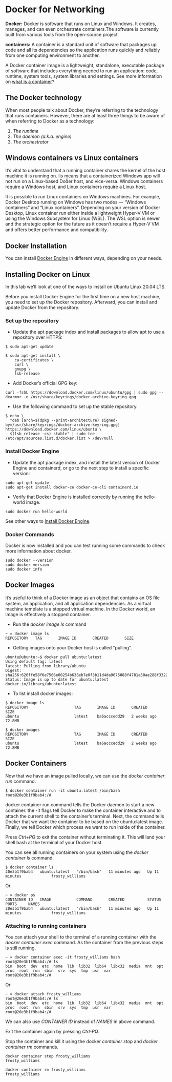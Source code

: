 # Docker for Networking

**Docker:** Docker is software that runs on Linux and Windows. It creates, manages, and can even orchestrate containers.The software is currently built from various tools from the open-source project

**containers:** A container is a standard unit of software that packages up code and all its dependencies so the application runs quickly and reliably from one computing environment to another.

A Docker container image is a lightweight, standalone, executable package of software that includes everything needed to run an application: code, runtime, system tools, system libraries and settings. See more information on [what is a container](https://www.docker.com/resources/what-container)?

## The Docker technology

When most people talk about Docker, they’re referring to the technology that runs containers. However, there are at least three things to be aware of when referring to Docker as a technology:

1. _The runtime_
2. _The daemon (a.k.a. engine)_
3. _The orchestrator_

## Windows containers vs Linux containers

It’s vital to understand that a running container shares the kernel of the host machine it is running on. Iis means that a containerized Windows app will not run on a Linux-based Doer host, and vice-versa. Windows containers require a Windows host, and Linux containers require a Linux host.

It is possible to run Linux containers on Windows machines. For example, Docker Desktop running on Windows has two modes — “Windows containers” and “Linux containers”. Depending on your version of Docker Desktop, Linux container run either inside a lightweight Hyper-V VM or using the Windows Subsystem for Linux (WSL). The WSL option is newer and the strategic option for the future as it doesn’t require a Hyper-V VM and oﬀers better performance and compatibility.

## Docker Installation

You can install [Docker Engine](https://docs.docker.com/engine/install/) in different ways, depending on your needs.

## Installing Docker on Linux

In this lab we’ll look at one of the ways to install on Ubuntu Linux 20.04 LTS.

Before you install Docker Engine for the first time on a new host machine, you need to set up the Docker repository. Afterward, you can install and update Docker from the repository.

### Set up the repository

* Update the apt package index and install packages to allow apt to use a repository over HTTPS:

```console
$ sudo apt-get update

$ sudo apt-get install \
    ca-certificates \
    curl \
    gnupg \
    lsb-release
```

* Add Docker’s official GPG key:

```console
curl -fsSL https://download.docker.com/linux/ubuntu/gpg | sudo gpg --dearmor -o /usr/share/keyrings/docker-archive-keyring.gpg
```

* Use the following command to set up the stable repository.

```console
$ echo \
  "deb [arch=$(dpkg --print-architecture) signed-by=/usr/share/keyrings/docker-archive-keyring.gpg] https://download.docker.com/linux/ubuntu \
  $(lsb_release -cs) stable" | sudo tee /etc/apt/sources.list.d/docker.list > /dev/null
```

### Install Docker Engine

* Update the apt package index, and install the latest version of Docker Engine and containerd, or go to the next step to install a specific version:

```console
sudo apt-get update
sudo apt-get install docker-ce docker-ce-cli containerd.io
```

* Verify that Docker Engine is installed correctly by running the hello-world image.

```console
sudo docker run hello-world
```

See other ways to [Install Docker Engine](https://docs.docker.com/engine/install/).

### Docker Commands

Docker is now installed and you can test running some commands to check more information about docker.

```console
sudo docker --version
sudo docker version
sudo docker info
```

## Docker Images

It’s useful to think of a Docker image as an object that contains an OS ﬁle system, an application, and all application dependencies. As a virtual machine template is a stopped virtual machine. In the Docker world, an image is effectively a stopped container.

* Run the _docker image ls_ command

```console
~ » docker image ls
REPOSITORY   TAG       IMAGE ID       CREATED       SIZE
```

* Getting images onto your Docker host is called “pulling”.

```console
ubuntu@ubuntu:~$ docker pull ubuntu:latest
Using default tag: latest
latest: Pulling from library/ubuntu
Digest: sha256:626ffe58f6e7566e00254b638eb7e0f3b11d4da9675088f4781a50ae288f3322
Status: Image is up to date for ubuntu:latest
docker.io/library/ubuntu:latest
```

* To list install docker images:

```con
$ docker image ls
REPOSITORY                    TAG       IMAGE ID       CREATED        SIZE
ubuntu                        latest    ba6acccedd29   2 weeks ago    72.8MB
```

```con
$ docker images
REPOSITORY                    TAG       IMAGE ID       CREATED        SIZE
ubuntu                        latest    ba6acccedd29   2 weeks ago    72.8MB
```

## Docker Containers

Now that we have an image pulled locally, we can use the _docker container run_ command.

```con
$ docker container run -it ubuntu:latest /bin/bash
root@20e3b1f9bab4:/#
```

docker container run command tells the Docker daemon to start a new container. the -it ﬂags tell Docker to make the container interactive and to attach the current shell to the container’s terminal. Next, the command tells Docker that we want the container to be based on the ubuntu:latest image. Finally, we tell Docker which process we want to run inside of the container.

Press _Ctrl+PQ_ to exit the container without terminating it. This will land your shell bash at the terminal of your Docker host.

You can see all running containers on your system using the _docker container ls_ command.

```con
$ docker container ls
20e3b1f9bab4   ubuntu:latest   "/bin/bash"   11 minutes ago   Up 11 minutes             frosty_williams
```

Or

```con
~ » docker ps
CONTAINER ID   IMAGE           COMMAND       CREATED          STATUS          PORTS     NAMES
20e3b1f9bab4   ubuntu:latest   "/bin/bash"   11 minutes ago   Up 11 minutes             frosty_williams
```

### Attaching to running containers

You can attach your shell to the terminal of a running container with the _docker container exec_ command. As the container from the previous steps is still running.

```con
~ » docker container exec -it frosty_williams bash
root@20e3b1f9bab4:/# ls
bin  boot  dev  etc  home  lib  lib32  lib64  libx32  media  mnt  opt  proc  root  run  sbin  srv  sys  tmp  usr  var
root@20e3b1f9bab4:/# 
```

Or

```con
~ » docker attach frosty_williams
root@20e3b1f9bab4:/# ls
bin  boot  dev  etc  home  lib  lib32  lib64  libx32  media  mnt  opt  proc  root  run  sbin  srv  sys  tmp  usr  var
root@20e3b1f9bab4:/# 
```

We can also use _CONTAINER ID_ instead of _NAMES_ in above command.

Exit the container again by pressing _Ctrl-PQ_.

Stop the container and kill it using the docker _container stop_ and _docker container rm_ commands.

```con
docker container stop frosty_williams
frosty_williams
```

```con
docker container rm frosty_williams
frosty_williams
```
